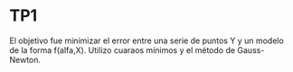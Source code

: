 # TP1

El objetivo fue minimizar el error entre una serie de puntos Y y un modelo de la forma f(alfa,X). Utilizo cuaraos mínimos y el método de Gauss-Newton.
